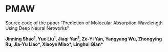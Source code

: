 # PMAW
Source code of the paper "Prediction of Molecular Absorption Wavelength Using Deep Neural Networks"

**Jinning Shao<sup>1</sup>, Yue Liu<sup>1</sup>, Jiaqi Yan<sup>1</sup>, Ze-Yi Yan, Yangyang Wu, Zhongying Ru, Jia-Yu Liao\*, Xiaoye Miao\*, Linghui Qian\***











